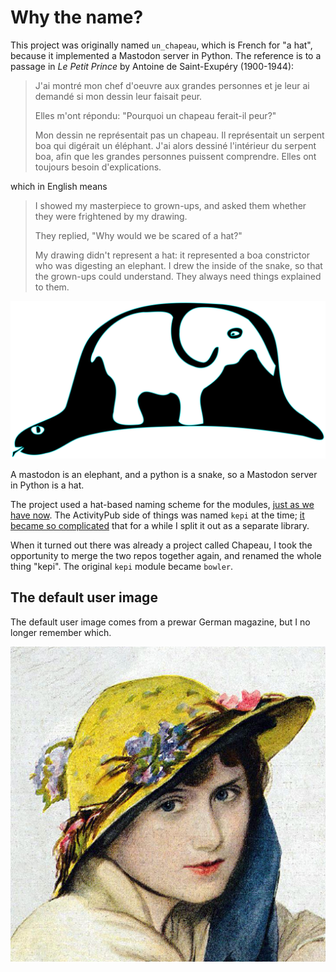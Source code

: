 # Why the name?

This project was originally named `un_chapeau`, which is French for "a hat",
because it implemented a Mastodon server in Python. The reference is to a
passage in *Le Petit Prince* by Antoine de Saint-Exupéry (1900-1944):

> J'ai montré mon chef d'oeuvre aux grandes personnes et je leur ai demandé si mon dessin leur faisait peur.
>
> Elles m'ont répondu: "Pourquoi un chapeau ferait-il peur?"
>
> Mon dessin ne représentait pas un chapeau. Il représentait un serpent boa qui digérait un éléphant. J'ai alors dessiné l'intérieur du serpent boa, afin que les grandes personnes puissent comprendre. Elles ont toujours besoin d'explications. 

which in English means

> I showed my masterpiece to grown-ups, and asked them whether they were frightened by my drawing.
>
> They replied, "Why would we be scared of a hat?"
>
> My drawing didn't represent a hat: it represented a boa constrictor who was digesting an elephant. I drew the inside of the snake, so that the grown-ups could understand. They always need things explained to them.

![Elephant in snake](snake.png)

A mastodon is an elephant, and a python is a snake, so a Mastodon server in Python is a hat.

The project used a hat-based naming scheme for the modules, [just as we have now](modules.md).
The ActivityPub side of things was named `kepi` at the time; [it became so complicated](bowler-heavy.md)
that for a while I split it out as a separate library.

When it turned out there was already a project called Chapeau, I took the opportunity to
merge the two repos together again, and renamed the whole thing "kepi". The original
`kepi` module became `bowler`.

## The default user image

The default user image comes from a prewar German magazine, but I no longer remember which.

![Default user image](hat-person.jpg)
